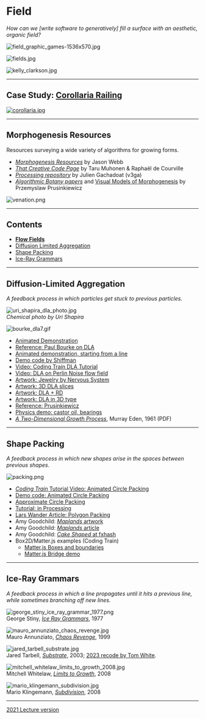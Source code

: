 # Field

*How can we [write software to generatively] fill a surface with an aesthetic, organic field?*

![field_graphic_games-1536x570.jpg](img/field_graphic_games-1536x570.jpg)

![fields.jpg](img/fields.jpg)

![kelly_clarkson.jpg](img/kelly_clarkson.jpg)

---

## Case Study: [Corollaria Railing](https://n-e-r-v-o-u-s.com/blog/?p=8753)

[![corollaria.jpg](img/corollaria.jpg)](https://n-e-r-v-o-u-s.com/blog/?p=8753)

--- 

## Morphogenesis Resources

Resources surveying a wide variety of algorithms for growing forms.

* [*Morphogenesis Resources*](https://github.com/jasonwebb/morphogenesis-resources) by Jason Webb
* [*That Creative Code Page*](https://thatcreativecode.page/) by Taru Muhonen & Raphaël de Courville
* [*Processing repository*](https://github.com/v3ga/Processing) by Julien Gachadoat (v3ga)
* [*Algorithmic Botany papers*](http://algorithmicbotany.org/papers/#webdocs) and [Visual Models of Morphogenesis](http://algorithmicbotany.org/vmm-deluxe/TableOfContents.html) by Przemyslaw Prusinkiewicz 

![venation.png](img/venation.png)

--- 
## Contents 

* [**Flow Fields**](../../topics/flow_fields/README.md)
* [Diffusion Limited Aggregation](#diffusion-limited-aggregation)
* [Shape Packing](#shape-packing)
* [Ice-Ray Grammars](#ice-ray-grammars)

---

## Diffusion-Limited Aggregation

*A feedback process in which particles get stuck to previous particles.*

![uri_shapira_dla_photo.jpg](img/uri_shapira_dla_photo.jpg)<br />*Chemical photo by Uri Shapira*

![bourke_dla7.gif](img/bourke_dla7.gif)

* [Animated Demonstration](https://twitter.com/0xelric_eth/status/1684045756863504384)
* [Reference: Paul Bourke on DLA](https://paulbourke.net/fractals/dla/)
* [Animated demonstration, starting from a line](https://twitter.com/DonKarlssonSan/status/649693928950775808)
* [Demo code by Shiffman](https://editor.p5js.org/codingtrain/sketches/XpS9wGkbB)
* [Video: Coding Train DLA Tutorial](https://www.youtube.com/watch?v=Cl_Gjj80gPE)
* [Video: DLA on Perlin Noise flow field](https://www.youtube.com/watch?v=s3VsK8BtIw0)
* [Artwork: Jewelry by Nervous System](https://n-e-r-v-o-u-s.com/shop/generativeProduct.php?code=9)
* [Artwork: 3D DLA slices](https://twitter.com/nacho_cossio/status/1372279259578953728)
* [Artwork: DLA + RD](https://twitter.com/colinreid_me/status/1680274061253853184)
* [Artwork: DLA in 3D type](https://twitter.com/mikebrondbjerg/status/1359748990041010177)
* [Reference: Prusinkiewicz](http://algorithmicbotany.org/vmm-deluxe/Section-05.html)
* [Physics demo: castor oil, bearings](https://twitter.com/Rainmaker1973/status/1551139590890733570)
* [*A Two-Dimensional Growth Process*](img/eden_2d_growth_process_1961.pdf), Murray Eden, 1961 (PDF)

---

## Shape Packing

*A feedback process in which new shapes arise in the spaces between previous shapes.*

![packing.png](img/packing.png)

* [*Coding Train* Tutorial Video: Animated Circle Packing](https://www.youtube.com/watch?v=QHEQuoIKgNE)
* [Demo code: Animated Circle Packing](https://codepen.io/DonKarlssonSan/pen/VwLxXYg)
* [Approximate Circle Packing](https://estebanhufstedler.com/2020/12/11/approximate-circle-packing/)
* [Tutorial: in Processing](http://www.codeplastic.com/2017/09/09/controlled-circle-packing-with-processing/)
* [Lars Wander Article: Polygon Packing](https://larswander.com/art/polygon-packing/)
* Amy Goodchild: [*Maplands* artwork](https://www.amygoodchild.com/art/maplands)
* Amy Goodchild: [*Maplands* article](https://www.amygoodchild.com/blog/maplands)
* Amy Goodchild: [*Cake Shaped* at fxhash](https://www.fxhash.xyz/generative/13069)
* Box2D/Matter.js examples (Coding Train)
  * [Matter.js Boxes and boundaries](https://editor.p5js.org/natureofcode/sketches/WSoUy03ph)
  * [Matter.js Bridge demo](https://editor.p5js.org/natureofcode/sketches/7U7yrrbNz)


---

## Ice-Ray Grammars

*A feedback process in which a line propagates until it hits a previous line, while sometimes branching off new lines.*

![george_stiny_ice_ray_grammar_1977.png](img/george_stiny_ice_ray_grammar_1977.png)<br />George Stiny, [*Ice Ray Grammars*](https://www.contrib.andrew.cmu.edu/~ramesh/teaching/course/48-747/subFrames/readings/Stiny-1977-EPB3_89-98.Ice-ray..pdf), 1977

![mauro_annunziato_chaos_revenge.jpg](img/mauro_annunziato_chaos_revenge.jpg)<br />Mauro Annunziato, [*Chaos Revenge*](https://digitalartarchive.siggraph.org/artwork/mauro-annunziato-chaos-revenge/), 1999

![jared_tarbell_substrate.jpg](img/jared_tarbell_substrate.jpg)<br />Jared Tarbell, [*Substrate*](), 2003; [2023 recode by Tom White](https://dribnet.github.io/substrate/).

![mitchell_whitelaw_limits_to_growth_2008.jpg](img/mitchell_whitelaw_limits_to_growth_2008.jpg)<br />Mitchell Whitelaw, [*Limits to Growth*](https://mtchl.net/limits-to-growth/), 2008

![mario_klingemann_subdivision.jpg](img/mario_klingemann_subdivision.jpg)<br />Mario Klingemann, [*Subdivision*](https://www.flickr.com/photos/quasimondo/albums/72157606163595189/), 2008


---

[2021 Lecture version](https://courses.ideate.cmu.edu/60-428/f2021/daily-notes/10-06-field-distribution/)

